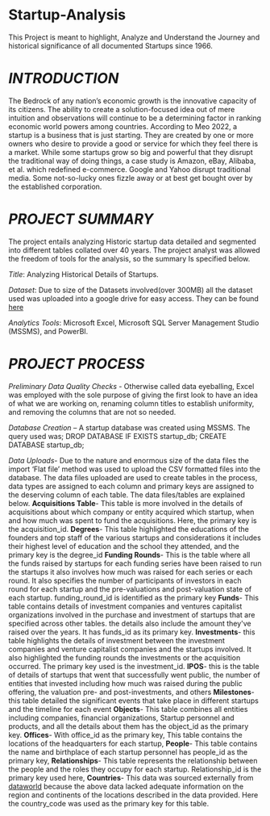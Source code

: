 # Startup-Analysis
This Project is meant to highlight, Analyze and Understand the Journey and historical significance of all documented Startups since 1966. 

# _INTRODUCTION_
The Bedrock of any nation’s economic growth is the innovative capacity of its citizens. The ability to create a solution-focused idea out of mere intuition and observations will continue to be a determining factor in ranking economic world powers among countries. 
According to Meo 2022, a startup is a business that is just starting. They are created by one or more owners who desire to provide a good or service for which they feel there is a market. While some startups grow so big and powerful that they disrupt the traditional way of doing things, a case study is Amazon, eBay, Alibaba, et al. which redefined e-commerce. Google and Yahoo disrupt traditional media. Some not-so-lucky ones fizzle away or at best get bought over by the established corporation.

# _PROJECT SUMMARY_
The project entails analyzing Historic startup data detailed and segmented into different tables collated over 40 years. The project analyst was allowed the freedom of tools for the analysis, so the summary Is specified below.

*Title*: Analyzing Historical Details of Startups.

*Dataset*: Due to size of the Datasets involved(over 300MB) all the dataset used was uploaded into a google drive for easy access. They can be found [here](https://drive.google.com/drive/u/1/folders/1gVxvhBmrlEnnLVKDrqZx7_gZeU6wTkQm)

*Analytics Tools*: Microsoft Excel, Microsoft SQL Server Management Studio (MSSMS), and PowerBI.  

# _PROJECT PROCESS_
*Preliminary Data Quality Checks* - Otherwise called data eyeballing, Excel was employed with the sole purpose of giving the first look to have an idea of what we are working on, renaming column titles to establish uniformity, and removing the columns that are not so needed.

*Database Creation* – A startup database was created using MSSMS. The query used was;
DROP DATABASE IF EXISTS startup_db;
CREATE DATABASE startup_db;

*Data Uploads*- Due to the nature and enormous size of the data files the import ‘Flat file’ method was used to upload the CSV formatted files into the database. The data files uploaded are used to create tables in the process, data types are assigned to each column and primary keys are assigned to the deserving column of each table. The data files/tables are explained below.
__Acquisitions Table__- This table is more involved in the details of acquisitions about which company or entity acquired which startup, when and how much was spent to fund the acquisitions. Here, the primary key is the acquisition_id.
__Degrees__- This table highlighted the educations of the founders and top staff of the various startups and considerations it includes their highest level of education and the school they attended, and the primary key is the degree_id
__Funding Rounds__- This is the table where all the funds raised by startups for each funding series have been raised to run the startups it also involves how much was raised for each series or each round. It also specifies the number of participants of investors in each round for each startup and the pre-valuations and post-valuation state of each startup. funding_round_id is identified as the primary key 
__Funds__- This table contains details of investment companies and ventures capitalist organizations involved in the purchase and investment of startups that are specified across other tables. the details also include the amount they've raised over the years. It has funds_id as its primary key.
__Investments__- this table highlights the details of investment between the investment companies and venture capitalist companies and the startups involved. It also highlighted the funding rounds the investments or the acquisition occurred. The primary key used is the investment_id.
__IPOS__- this is the table of details of startups that went that successfully went public, the number of entities that invested including how much was raised during the public offering, the valuation pre- and post-investments, and others
__Milestones__- this table detailed the significant events that take place in different startups and the timeline for each event
__Objects__- This table combines all entities including companies, financial organizations, Startup personnel and products, and all the details about them has the object_id as the primary key.
__Offices__- With office_id as the primary key, This table contains the locations of the headquarters for each startup,
__People__- This table contains the name and birthplace of each startup personnel has people_id as the primary key,
__Relationships__- This table represents the relationship between the people and the roles they occupy for each startup. Relationship_id is the primary key used here,
__Countries__- This data was sourced externally from [dataworld](https://data.world/dr5hn/country-state-city/workspace/file?filename=countries.csv) because the above data lacked adequate information on the region and continents of the locations described in the data provided. Here the country_code was used as the primary key for this table.
